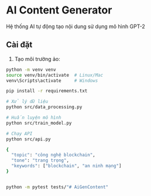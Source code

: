 # AI Content Generator

Hệ thống AI tự động tạo nội dung sử dụng mô hình GPT-2

## Cài đặt
1. Tạo môi trường ảo:
```bash
python -m venv venv
source venv/bin/activate  # Linux/Mac
venv\Scripts\activate     # Windows

pip install -r requirements.txt

# Xử lý dữ liệu
python src/data_processing.py

# Huấn luyện mô hình
python src/train_model.py

# Chạy API
python src/api.py

{
  "topic": "công nghệ blockchain",
  "tone": "trang trọng",
  "keywords": ["blockchain", "an ninh mạng"]
}


python -m pytest tests/"# AiGenContent" 
